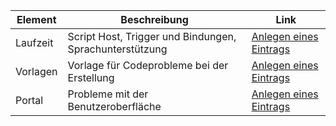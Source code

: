 | Element | Beschreibung | Link |
| --- | --- | --- |
| Laufzeit |Script Host, Trigger und Bindungen, Sprachunterstützung |[Anlegen eines Eintrags](https://github.com/Azure/azure-webjobs-sdk-script/issues) |
| Vorlagen |Vorlage für Codeprobleme bei der Erstellung |[Anlegen eines Eintrags](https://github.com/Azure/azure-webjobs-sdk-templates/issues) |
| Portal |Probleme mit der Benutzeroberfläche |[Anlegen eines Eintrags](https://github.com/ProjectKudu/AzureFunctionsPortal/issues) |

<!---HONumber=AcomDC_0420_2016-->